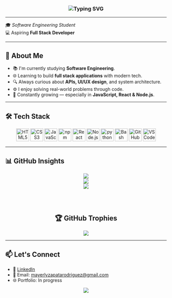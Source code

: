 
<h3 align="center">
  <img src="https://readme-typing-svg.herokuapp.com?font=Consolas&size=28&pause=1000&color=F20587&center=true&vCenter=true&width=435&lines=👋+Hey+there,+I'm+Mayerly+🌻" alt="Typing SVG" color="pink"/>
</h3>


---

🎓 *Software Engineering Student*  
💻 Aspiring **Full Stack Developer**  


---

## 🧠 About Me

- 📚 I'm currently studying **Software Engineering**.
- 🌐 Learning to build **full stack applications** with modern tech.
- 🔍 Always curious about **APIs, UI/UX design**, and system architecture.
- ⚙️ I enjoy solving real-world problems through code.
- 🌱 Constantly growing — especially in **JavaScript, React & Node.js**.

---

## 🛠️ Tech Stack

<p align="center">
  <img src="https://cdn.jsdelivr.net/gh/devicons/devicon/icons/html5/html5-original.svg" height="40" alt="HTML5"/>
  <img src="https://cdn.jsdelivr.net/gh/devicons/devicon/icons/css3/css3-original.svg" height="40" alt="CSS3"/>
  <img src="https://cdn.jsdelivr.net/gh/devicons/devicon/icons/javascript/javascript-original.svg" height="40" alt="JavaScript"/>
  <img src="https://cdn.jsdelivr.net/gh/devicons/devicon@latest/icons/npm/npm-original-wordmark.svg" height="40" alt="npm"/>
  <img src="https://cdn.jsdelivr.net/gh/devicons/devicon/icons/react/react-original.svg" height="40" alt="React"/>
  <img src="https://cdn.jsdelivr.net/gh/devicons/devicon/icons/nodejs/nodejs-original.svg" height="40" alt="Node.js"/>
  <img src="https://cdn.jsdelivr.net/gh/devicons/devicon@latest/icons/python/python-original.svg" height="40" alt="python"/>
  <img src="https://cdn.jsdelivr.net/gh/devicons/devicon@latest/icons/bash/bash-original.svg" height="40" alt="Bash"/>
  <img src="https://cdn.jsdelivr.net/gh/devicons/devicon/icons/github/github-original.svg" height="40" alt="GitHub"/>
  <img src="https://cdn.jsdelivr.net/gh/devicons/devicon/icons/vscode/vscode-original.svg" height="40" alt="VS Code"/>
</p>

---


## 📊 GitHub Insights


<div align="center">

![](https://github-readme-stats.vercel.app/api?username=MayerlyZ&theme=neon&hide_border=true&include_all_commits=false&count_private=false)<br/>
![](https://nirzak-streak-stats.vercel.app/?user=MayerlyZ&theme=neon&hide_border=true)<br/>
![](https://github-readme-stats.vercel.app/api/top-langs/?username=MayerlyZ&theme=neon&hide_border=true&include_all_commits=false&count_private=false&layout=compact)

<br><br>


## 🏆 GitHub Trophies
![](https://github-profile-trophy.vercel.app/?username=MayerlyZ&theme=neon&no-frame=true&no-bg=true&margin-w=4)




</div>

---

## 📫 Let's Connect

- 💼 [LinkedIn](https://www.linkedin.com/in/mayerly-zapata-rodriguez-27160524a/)
- 📧 Email: mayerlyzapatarodriguez@gmail.com
- 🌐 Portfolio: In progress


<p align="center">
  <img src="https://capsule-render.vercel.app/api?type=waving&color=gradient&height=100&width=100&section=footer"/>
</p>


